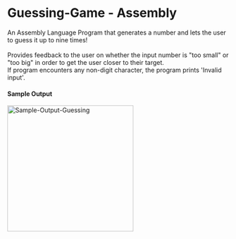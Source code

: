 # Guessing-Game - Assembly
An Assembly Language Program that generates a number and lets the user to guess it up to nine times! <br />
<br />
Provides feedback to the user on whether the input number is "too small" or "too big" in order to get the user closer to their target. <br />
If program encounters any non-digit character, the program prints 'Invalid input'. <br />

#### Sample Output
<img width="286" alt="Sample-Output-Guessing" src="https://user-images.githubusercontent.com/94030022/169899420-f2c9d211-ab04-4cbf-8a1a-f1553fea6daa.png">
